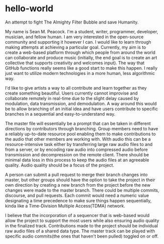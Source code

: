 # hello-world
An attempt to fight The Almighty Filter Bubble and save Humanity.

  My name is Sean M. Peacock.  I'm a student, writer, programmer, developer, musician, and fellow human.  I am very interested in the open-source community and supporting it however I can.  I would like to learn through making attempts at achieving a particular goal.  Currently, my aim is to create a web-based platform through which people from around the world can collaborate and produce music (initially, the end goal is to create an art collective that supports creativity and welcomes input).  The way that GitHub functions really seems like a good start to make this happen.  I really just want to utilize modern technologies in a more human, less algorithmic way.  
  
   I'd like to give artists a way to all contribute and learn together as they create something beautiful. Users currently cannot improvise and collaborate remotely in real-time due to the slight delay caused by modulation, data transmission, and demodulation.   A way around this would be to allow branching of an initial idea and have users contribute to specific branches in a sequential and easy-to-understand way.  

  The master file will essentially be a prompt that can be taken in different directions by contributors through branching. Group members need to have a reliably up-to-date resource pool enabling them to make contributions to the audio that other members are working with. With audio this can be a resource-intensive task either by transferring large raw audio files to and from a server, or by encoding raw audio into compressed audio before transmission and decompression on the remote client.  There should be minimal data loss in this process to keep the audio files at an agreeable quality.  Audio quality should be a focus of the project. 

  A person can submit a pull request to merge their branch changes into master, but other groups should have the option to take the project in their own direction by creating a new branch from the project before the new changes were made to the master branch. There could be multiple commits, discourse, and pull requests.  Each commit would need a numeric value designating a time precedence to make sure things happen sequentially, kinda like a Time-Division Multiple Access(TDMA) network.
  
  I believe that the incorporation of a sequencer that is web-based would allow the project to support the most users while also ensuring audio quality in the finalized track.  Contributions made to the project should be individual raw audio files of a shared data type.  The master track can be played with specific audio commits(the ones that haven't been pulled) toggled on or off.  
